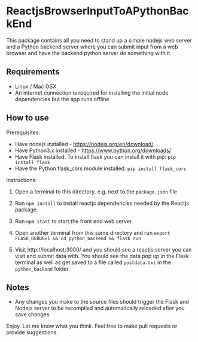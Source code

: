 # ReactjsBrowserInputToAPythonBackEnd
This package contains all you need to stand up a simple nodejs web server and a Python backend server where you can submit input from a web browser and have the backend python server do something with it.

## Requirements

- Linux / Mac OSX
- An internet connection is required for installing the initial node dependencies but the app runs offline

## How to use

Prerequisites: 
- Have nodejs installed - https://nodejs.org/en/download/
- Have Python3.x installed - https://www.python.org/downloads/
- Have Flask installed. To install flask you can install it with pip: `pip install flask`
- Have the Python flask_cors module installed: `pip install flask_cors`

Instructions:

1) Open a terminal to this directory, e.g. next to the `package.json` file

2) Run `npm install` to install reactjs dependencies needed by the Reactjs package.

3) Run `npm start` to start the front end web server

4) Open another terminal from this same directory and run `export FLASK_DEBUG=1 && cd python_backend && flask run`

5) Visit http://localhost:3000/ and you should see a reactjs server you can visit and submit data with. You should see the data pop up in the Flask terminal as well as get saved to a file called `postdata.txt` in the `python_backend` folder.


## Notes

- Any changes you make to the source files should trigger the Flask and Nodejs server to be recompiled and automatically reloaded after you save changes.

Enjoy. Let me know what you think. Feel free to make pull requests or provide suggestions.
